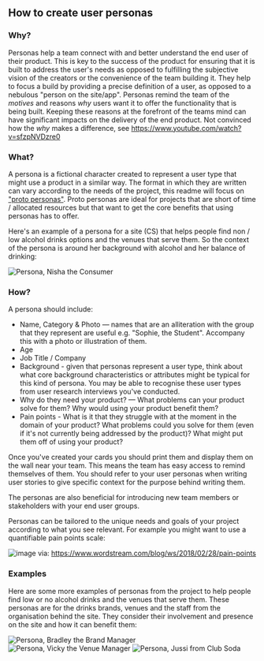 ## How to create user personas

### Why?
Personas help a team connect with and better understand the end user of their product.
This is key to the success of the product for ensuring that it is built to
address the user's needs as opposed to fulfilling the subjective vision of the
creators or the convenience of the team building it. They help to focus a build
by providing a precise definition of a user, as opposed to a nebulous "person on
the site/app". Personas remind the team of the *motives* and reasons *why* users
want it to offer the functionality that is being built. Keeping these reasons at
the forefront of the teams mind can have significant impacts on the delivery of
the end product. Not convinced how the _why_ makes a difference, see https://www.youtube.com/watch?v=sfzpNVDzre0

### What?
A persona is a fictional character created to represent a user type that might
use a product in a similar way. The format in which they are written can vary
according to the needs of the project, this readme will focus on ["proto personas"](http://uxmag.com/articles/using-proto-personas-for-executive-alignment).
Proto personas are ideal for projects that are short of time / allocated resources
but that want to get the core benefits that using personas has to offer.

Here's an example of a persona for a site (CS) that helps people find non / low
alcohol drinks options and the venues that serve them. So the context of the
persona is around her background with alcohol and her balance of drinking:

![Persona, Nisha the Consumer](https://user-images.githubusercontent.com/16775804/46004041-d5933300-c0a9-11e8-9c97-c7ea0ad38d9e.png "Persona, Nisha the Consumer")

### How?
A persona should include:

- Name, Category & Photo — names that are an alliteration with the group that
they represent are useful e.g. "Sophie, the Student". Accompany this with a photo
or illustration of them.
- Age
- Job Title / Company
- Background - given that personas represent a user type, think about what core
background characteristics or attributes might be typical for this kind of
persona. You may be able to recognise these user types from user research
interviews you've conducted.
- Why do they need your product? — What problems can your product solve for them?
Why would using your product benefit them?
- Pain points - What is it that they struggle with at the moment in the domain
of your product? What problems could you solve for them (even if it's not
currently being addressed by the product)? What might put them off of using your
product?

Once you've created your cards you should print them and display them on the wall
near your team. This means the team has easy access to remind themselves of them.
You should refer to your user personas when writing user stories to give specific
context for the purpose behind writing them.

The personas are also beneficial for introducing new team members or stakeholders
with your end user groups.

Personas can be tailored to the unique needs and goals of your project according
to what you see relevant. For example you might want to use a quantifiable pain
points scale:

![image](https://user-images.githubusercontent.com/194400/45924741-3f230e00-beff-11e8-8d6d-c97f5ca8a11f.png)
via: https://www.wordstream.com/blog/ws/2018/02/28/pain-points

### Examples

Here are some more examples of personas from the project to help people find
low or no alcohol drinks and the venues that serve them. These personas are for
the drinks brands, venues and the staff from the organisation behind the site.
They consider their involvement and presence on the site and how it can benefit
them:

![Persona, Bradley the Brand Manager](https://user-images.githubusercontent.com/16775804/46004238-49354000-c0aa-11e8-801b-858d137f6b1b.png "Persona, Bradley the Brand Manager")
![Persona, Vicky the Venue Manager](https://user-images.githubusercontent.com/16775804/46004426-cb256900-c0aa-11e8-8faa-31878125a4d4.png "Persona, Vicky the Venue Manager")
![Persona, Jussi from Club Soda](https://user-images.githubusercontent.com/16775804/46004730-7c2c0380-c0ab-11e8-96b1-267bdc416001.png "Persona, Jussi from Club Soda")

